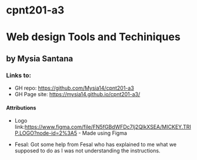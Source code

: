 # cpnt201-a3
#  Web design Tools and Techiniques 
## by Mysia Santana



### Links to:
* GH repo: https://github.com/Mysia14/cpnt201-a3
* GH Page site:  https://mysia14.github.io/cpnt201-a3/



#### Attributions 
* Logo link:https://www.figma.com/file/FN5fGBdWFDc7Ij2QIkXSEA/MICKEY.TRIP.LOGO?node-id=2%3A5 - Made using Figma


* Fesal: Got some help from Fesal who has explained to me what we supposed to do as I was not understanding the instructions.




